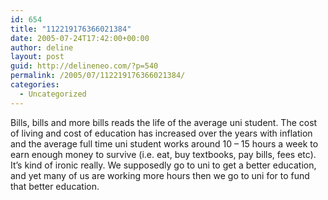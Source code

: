 ```yaml
---
id: 654
title: "112219176366021384"
date: 2005-07-24T17:42:00+00:00
author: deline
layout: post
guid: http://delineneo.com/?p=540
permalink: /2005/07/112219176366021384/
categories:
  - Uncategorized
---
```

Bills, bills and more bills reads the life of the average uni student. The cost of living and cost of education has increased over the years with inflation and the average full time uni student works around 10 &#8211; 15 hours a week to earn enough money to survive (i.e. eat, buy textbooks, pay bills, fees etc). It&#8217;s kind of ironic really. We supposedly go to uni to get a better education, and yet many of us are working more hours then we go to uni for to fund that better education.